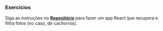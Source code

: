 ### Exercícios

Siga as instruções no **[Repositório](https://github.com/tryber/exercise-dog-image)** para fazer um app React que recupera e filtra fotos (no caso, de cachorros).